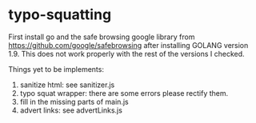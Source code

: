 # typo-squatting

First install go and the safe browsing google library from
https://github.com/google/safebrowsing after installing GOLANG
version 1.9. This does not work properly with the rest of the versions
I checked.

Things yet to be implements:
1. sanitize html: see sanitizer.js
2. typo squat wrapper: there are some errors please rectify them.
3. fill in the missing parts of main.js
4. advert links: see advertLinks.js
